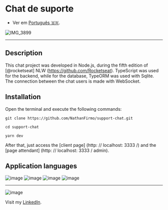  # **Chat de suporte**

- Ver em [Português 🇧🇷](./README.md).

![IMG_3899](https://user-images.githubusercontent.com/79997705/117035560-d4532980-acda-11eb-8c67-e7d221a6e8eb.gif)

***
## Description

This chat project was developed in Node.js, during the fifth edition of [@rocketseat] NLW (https://github.com/Rocketseat).
TypeScript was used for the backend, while for the database, TypeORM was used with Sqlite. The connection between the chat users is made with WebSocket.

## Installation

Open the terminal and execute the following commands:

```
git clone https://github.com/NathanFirmo/support-chat.git
```

```
cd support-chat
```

```
yarn dev

```
After that, just access the [client page] (http: // localhost: 3333 /) and the [page attendant] (http: // localhost: 3333 / admin).

 ## Application languages
 
![image](https://img.shields.io/badge/Node.js-43853D?style=for-the-badge&logo=node.js&logoColor=white)
![image](https://img.shields.io/badge/TypeScript-007ACC?style=for-the-badge&logo=typescript&logoColor=white)
![image](https://img.shields.io/badge/HTML5-E34F26?style=for-the-badge&logo=html5&logoColor=white)
![image](https://img.shields.io/badge/CSS3-1572B6?style=for-the-badge&logo=css3&logoColor=white)

***
 ![image](https://img.shields.io/badge/LinkedIn-0077B5?style=for-the-badge&logo=linkedin&logoColor=white) 
 
Visit my [LinkedIn](https://www.linkedin.com/in/nathan-de-souza-silva-firmo/). 


